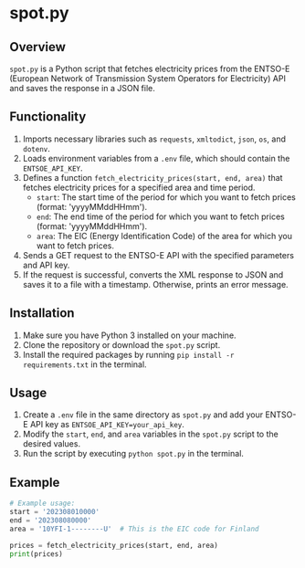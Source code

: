 
# spot.py

## Overview
`spot.py` is a Python script that fetches electricity prices from the ENTSO-E (European Network of Transmission System Operators for Electricity) API and saves the response in a JSON file.

## Functionality
1. Imports necessary libraries such as `requests`, `xmltodict`, `json`, `os`, and `dotenv`.
2. Loads environment variables from a `.env` file, which should contain the `ENTSOE_API_KEY`.
3. Defines a function `fetch_electricity_prices(start, end, area)` that fetches electricity prices for a specified area and time period.
    - `start`: The start time of the period for which you want to fetch prices (format: 'yyyyMMddHHmm').
    - `end`: The end time of the period for which you want to fetch prices (format: 'yyyyMMddHHmm').
    - `area`: The EIC (Energy Identification Code) of the area for which you want to fetch prices.
4. Sends a GET request to the ENTSO-E API with the specified parameters and API key.
5. If the request is successful, converts the XML response to JSON and saves it to a file with a timestamp. Otherwise, prints an error message.

## Installation
1. Make sure you have Python 3 installed on your machine.
2. Clone the repository or download the `spot.py` script.
3. Install the required packages by running `pip install -r requirements.txt` in the terminal.

## Usage
1. Create a `.env` file in the same directory as `spot.py` and add your ENTSO-E API key as `ENTSOE_API_KEY=your_api_key`.
2. Modify the `start`, `end`, and `area` variables in the `spot.py` script to the desired values.
3. Run the script by executing `python spot.py` in the terminal.

## Example
```python
# Example usage:
start = '202308010000'
end = '202308080000'
area = '10YFI-1--------U'  # This is the EIC code for Finland

prices = fetch_electricity_prices(start, end, area)
print(prices)
```
